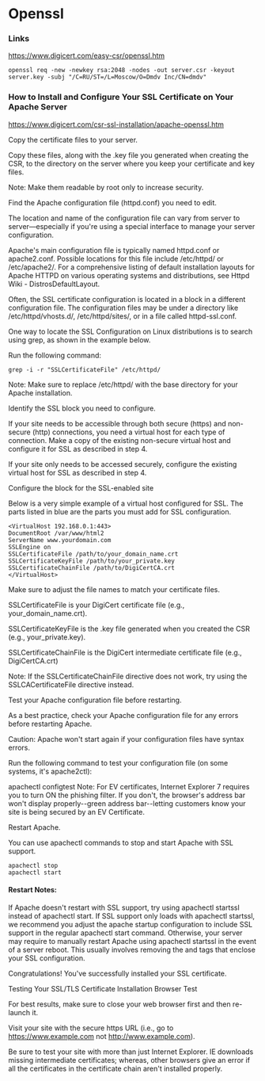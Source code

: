 # Openssl

### Links

https://www.digicert.com/easy-csr/openssl.htm

```
openssl req -new -newkey rsa:2048 -nodes -out server.csr -keyout server.key -subj "/C=RU/ST=/L=Moscow/O=Dmdv Inc/CN=dmdv"
```

### How to Install and Configure Your SSL Certificate on Your Apache Server
https://www.digicert.com/csr-ssl-installation/apache-openssl.htm


Copy the certificate files to your server.

Copy these files, along with the .key file you generated when creating the CSR, to the directory on the server where you keep your certificate and key files.

Note: Make them readable by root only to increase security.

Find the Apache configuration file (httpd.conf) you need to edit.

The location and name of the configuration file can vary from server to server—especially if you're using a special interface to manage your server configuration.

Apache's main configuration file is typically named httpd.conf or apache2.conf. Possible locations for this file include /etc/httpd/ or /etc/apache2/. For a comprehensive listing of default installation layouts for Apache HTTPD on various operating systems and distributions, see Httpd Wiki - DistrosDefaultLayout.

Often, the SSL certificate configuration is located in a <VirtualHost> block in a different configuration file. The configuration files may be under a directory like /etc/httpd/vhosts.d/, /etc/httpd/sites/, or in a file called httpd-ssl.conf.

One way to locate the SSL Configuration on Linux distributions is to search using grep, as shown in the example below.

Run the following command:

```
grep -i -r "SSLCertificateFile" /etc/httpd/
```
Note: Make sure to replace /etc/httpd/ with the base directory for your Apache installation.

Identify the SSL <VirtualHost> block you need to configure.

If your site needs to be accessible through both secure (https) and non-secure (http) connections, you need a virtual host for each type of connection. Make a copy of the existing non-secure virtual host and configure it for SSL as described in step 4.

If your site only needs to be accessed securely, configure the existing virtual host for SSL as described in step 4.

Configure the <VirtualHost> block for the SSL-enabled site

Below is a very simple example of a virtual host configured for SSL. The parts listed in blue are the parts you must add for SSL configuration.

```
<VirtualHost 192.168.0.1:443>
DocumentRoot /var/www/html2
ServerName www.yourdomain.com
SSLEngine on
SSLCertificateFile /path/to/your_domain_name.crt
SSLCertificateKeyFile /path/to/your_private.key
SSLCertificateChainFile /path/to/DigiCertCA.crt
</VirtualHost>
```
Make sure to adjust the file names to match your certificate files.

SSLCertificateFile is your DigiCert certificate file (e.g., your_domain_name.crt).

SSLCertificateKeyFile is the .key file generated when you created the CSR (e.g., your_private.key).

SSLCertificateChainFile is the DigiCert intermediate certificate file (e.g., DigiCertCA.crt)

Note: If the SSLCertificateChainFile directive does not work, try using the SSLCACertificateFile directive instead.

Test your Apache configuration file before restarting.

As a best practice, check your Apache configuration file for any errors before restarting Apache.

Caution: Apache won't start again if your configuration files have syntax errors.

Run the following command to test your configuration file (on some systems, it's apache2ctl):

apachectl configtest
Note: For EV certificates, Internet Explorer 7 requires you to turn ON the phishing filter. If you don't, the browser's address bar won't display properly--green address bar--letting customers know your site is being secured by an EV Certificate.

Restart Apache.

You can use apachectl commands to stop and start Apache with SSL support.

```
apachectl stop
apachectl start
```

#### Restart Notes:

If Apache doesn't restart with SSL support, try using apachectl startssl instead of apachectl start. If SSL support only loads with apachectl startssl, we recommend you adjust the apache startup configuration to include SSL support in the regular apachectl start command. Otherwise, your server may require to manually restart Apache using apachectl startssl in the event of a server reboot. This usually involves removing the <IfDefine SSL> and </IfDefine> tags that enclose your SSL configuration.

Congratulations! You've successfully installed your SSL certificate.

Testing Your SSL/TLS Certificate Installation
Browser Test

For best results, make sure to close your web browser first and then re-launch it.

Visit your site with the secure https URL (i.e., go to https://www.example.com not http://www.example.com).

Be sure to test your site with more than just Internet Explorer. IE downloads missing intermediate certificates; whereas, other browsers give an error if all the certificates in the certificate chain aren't installed properly.
